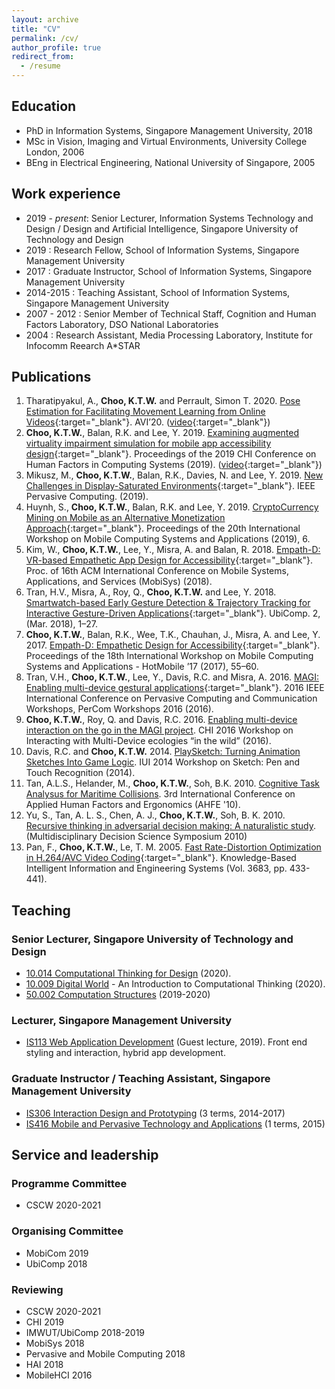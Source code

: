 ```yaml
---
layout: archive
title: "CV"
permalink: /cv/
author_profile: true
redirect_from:
  - /resume
---
```


## Education
- PhD in Information Systems, Singapore Management University, 2018
- MSc in Vision, Imaging and Virtual Environments, University College London, 2006
- BEng in Electrical Engineering, National University of Singapore, 2005

## Work experience
- 2019 - *present*: Senior Lecturer, Information Systems Technology and Design / Design and Artificial Intelligence, Singapore University of Technology and Design
- 2019          : Research Fellow, School of Information Systems, Singapore Management University
- 2017          : Graduate Instructor, School of Information Systems, Singapore Management University
- 2014-2015     : Teaching Assistant, School of Information Systems, Singapore Management University
- 2007 - 2012   : Senior Member of Technical Staff, Cognition and Human Factors Laboratory, DSO National Laboratories
- 2004          : Research Assistant, Media Processing Laboratory, Institute for Infocomm Reearch A\*STAR
  
<!--## Skills-->

## Publications
1. Tharatipyakul, A., **Choo, K.T.W.** and Perrault, Simon T. 2020. [Pose Estimation for Facilitating Movement Learning from Online Videos](https://arxiv.org/pdf/2004.03209){:target="_blank"}. AVI’20. ([video](https://www.youtube.com/watch?v=hLKF-EJuH4g){:target="_blank"})
1. **Choo, K.T.W.**, Balan, R.K. and Lee, Y. 2019. [Examining augmented virtuality impairment simulation for mobile app accessibility design](https://doi.org/10.1145/3290605.3300605){:target="_blank"}. Proceedings of the 2019 CHI Conference on Human Factors in Computing Systems (2019). ([video](https://www.youtube.com/watch?v=oDKQiruCNsg){:target="_blank"})
1. Mikusz, M., **Choo, K.T.W.**, Balan, R.K., Davies, N. and Lee, Y. 2019. [New Challenges in Display-Saturated Environments](https://doi.org/10.1109/MPRV.2019.2906992){:target="_blank"}. IEEE Pervasive Computing. (2019).
1. Huynh, S., **Choo, K.T.W.**, Balan, R.K. and Lee, Y. 2019. [CryptoCurrency Mining on Mobile as an Alternative Monetization Approach](https://doi.org/10.1145/3301293.3302372){:target="_blank"}. Proceedings of the 20th International Workshop on Mobile Computing Systems and Applications (2019), 6.
1. Kim, W., **Choo, K.T.W.**, Lee, Y., Misra, A. and Balan, R. 2018. [Empath-D: VR-based Empathetic App Design for Accessibility](https://doi.org/10.1145/3210240.3211108){:target="_blank"}. Proc. of 16th ACM International Conference on Mobile Systems, Applications, and Services (MobiSys) (2018).
1. Tran, H.V., Misra, A., Roy, Q., **Choo, K.T.W.** and Lee, Y. 2018. [Smartwatch-based Early Gesture Detection & Trajectory Tracking for Interactive Gesture-Driven Applications](https://doi.org/10.1145/3191771){:target="_blank"}. UbiComp. 2, (Mar. 2018), 1–27. 
1. **Choo, K.T.W.**, Balan, R.K., Wee, T.K., Chauhan, J., Misra, A. and Lee, Y. 2017. [Empath-D: Empathetic Design for Accessibility](https://doi.org/10.1145/3032970.3032981){:target="_blank"}. Proceedings of the 18th International Workshop on Mobile Computing Systems and Applications - HotMobile ’17 (2017), 55–60. 
1. Tran, V.H., **Choo, K.T.W.**, Lee, Y., Davis, R.C. and Misra, A. 2016. [MAGI: Enabling multi-device gestural applications](https://doi.org/10.1109/PERCOMW.2016.7457168){:target="_blank"}. 2016 IEEE International Conference on Pervasive Computing and Communication Workshops, PerCom Workshops 2016 (2016). 
1. **Choo, K.T.W.**, Roy, Q. and Davis, R.C. 2016. [Enabling multi-device interaction on the go in the MAGI project](/files/choo2016.pdf). CHI 2016 Workshop on Interacting with Multi-Device ecologies “in the wild” (2016). 
1. Davis, R.C. and **Choo, K.T.W.** 2014. [PlaySketch: Turning Animation Sketches Into Game Logic](/files/davis&choo2014.pdf). IUI 2014 Workshop on Sketch: Pen and Touch Recognition (2014).
1. Tan, A.L.S., Helander, M., **Choo, K.T.W.**, Soh, B.K. 2010. [Cognitive Task Analysus for Maritime Collisions](/files/tan2010.pdf). 3rd International Conference on Applied Human Factors and Ergonomics (AHFE '10).
1. Yu, S., Tan, A. L. S., Chen, A. J., **Choo, K.T.W.**, Soh, B. K. 2010. [Recursive thinking in adversarial decision making: A naturalistic study](/files/soh2010.pdf). (Multidisciplinary Decision Science Symposium 2010)
1. Pan, F., **Choo, K.T.W.**, Le, T. M. 2005. [Fast Rate-Distortion Optimization in H.264/AVC Video Coding](http://link.springer.com/chapter/10.1007/11553939_62){:target="_blank"}. Knowledge-Based Intelligent Information and Engineering Systems (Vol. 3683, pp. 433-441).
  
  
## Teaching
### Senior Lecturer, Singapore University of Technology and Design
- [10.014 Computational Thinking for Design](/teaching/compthinking/) (2020).
- [10.009 Digital World](/teaching/digitalworld/) - An Introduction to Computational Thinking (2020).
- [50.002 Computation Structures](/teaching/compstruct/) (2019-2020)

### Lecturer, Singapore Management University
- [IS113 Web Application Development](/teaching/webappdev/) (Guest lecture, 2019). Front end styling and interaction, hybrid app development.

### Graduate Instructor / Teaching Assistant, Singapore Management University
- [IS306 Interaction Design and Prototyping](/teaching/interactiondesign/) (3 terms, 2014-2017)
- [IS416 Mobile and Pervasive Technology and Applications](/teaching/mobilepervasivetech/) (1 terms, 2015)
  

## Service and leadership
### Programme Committee
- CSCW 2020-2021

### Organising Committee
- MobiCom 2019
- UbiComp 2018

### Reviewing
- CSCW 2020-2021
- CHI 2019
- IMWUT/UbiComp 2018-2019
- MobiSys 2018
- Pervasive and Mobile Computing 2018
- HAI 2018
- MobileHCI 2016

